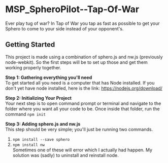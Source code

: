 # MSP_SpheroPilot--Tap-Of-War
Ever play tug of war? In Tap of War you tap as fast as possible to get your Sphero to come to your side instead of your opponent's.

Getting Started
---------------------------
This project is made using a combination of sphero.js and nw.js (previously node-webkit). So the first steps will be to set up those and get them working properly together.

<strong>Step 1: Gathering everything you'll need</strong></br>
To get started all you need is a computer that has Node installed. If you don't yet have node installed, here is the link: https://nodejs.org/download/

<strong>Step 2: Initializing Your Project</strong></br>
Your next step is to open command prompt or terminal and navigate to the folder where you want all your code to be. Once inside that folder, run the command ```npm init```

<strong>Step 3: Adding sphero.js and nw.js</strong></br>
This step should be very simple; you'll just be running two commands.</br>
1. ```npm install --save sphero```</br>
2. ```npm install nw```</br>
Sometimes one of these will error which I actually had happen. My solution was (sadly) to uninstall and reinstall node.



